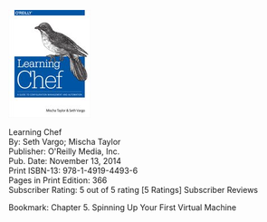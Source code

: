 ![](9781491945087_s.jpg)

Learning Chef   
By: Seth Vargo; Mischa Taylor  
Publisher: O'Reilly Media, Inc.  
Pub. Date: November 13, 2014  
Print ISBN-13: 978-1-4919-4493-6  
Pages in Print Edition: 366  
Subscriber Rating: 5 out of 5 rating [5 Ratings] Subscriber Reviews  

Bookmark: Chapter 5. Spinning Up Your First Virtual Machine
